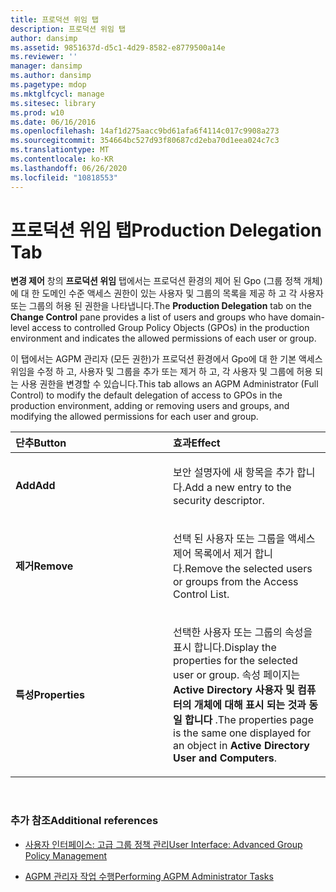 ```yaml
---
title: 프로덕션 위임 탭
description: 프로덕션 위임 탭
author: dansimp
ms.assetid: 9851637d-d5c1-4d29-8582-e8779500a14e
ms.reviewer: ''
manager: dansimp
ms.author: dansimp
ms.pagetype: mdop
ms.mktglfcycl: manage
ms.sitesec: library
ms.prod: w10
ms.date: 06/16/2016
ms.openlocfilehash: 14af1d275aacc9bd61afa6f4114c017c9908a273
ms.sourcegitcommit: 354664bc527d93f80687cd2eba70d1eea024c7c3
ms.translationtype: MT
ms.contentlocale: ko-KR
ms.lasthandoff: 06/26/2020
ms.locfileid: "10818553"
---
```

# <span data-ttu-id="467a3-103">프로덕션 위임 탭</span><span class="sxs-lookup"><span data-stu-id="467a3-103">Production Delegation Tab</span></span>


<span data-ttu-id="467a3-104">**변경 제어** 창의 **프로덕션 위임** 탭에서는 프로덕션 환경의 제어 된 Gpo (그룹 정책 개체)에 대 한 도메인 수준 액세스 권한이 있는 사용자 및 그룹의 목록을 제공 하 고 각 사용자 또는 그룹의 허용 된 권한을 나타냅니다.</span><span class="sxs-lookup"><span data-stu-id="467a3-104">The **Production Delegation** tab on the **Change Control** pane provides a list of users and groups who have domain-level access to controlled Group Policy Objects (GPOs) in the production environment and indicates the allowed permissions of each user or group.</span></span>

<span data-ttu-id="467a3-105">이 탭에서는 AGPM 관리자 (모든 권한)가 프로덕션 환경에서 Gpo에 대 한 기본 액세스 위임을 수정 하 고, 사용자 및 그룹을 추가 또는 제거 하 고, 각 사용자 및 그룹에 허용 되는 사용 권한을 변경할 수 있습니다.</span><span class="sxs-lookup"><span data-stu-id="467a3-105">This tab allows an AGPM Administrator (Full Control) to modify the default delegation of access to GPOs in the production environment, adding or removing users and groups, and modifying the allowed permissions for each user and group.</span></span>

<table>
<colgroup>
<col width="50%" />
<col width="50%" />
</colgroup>
<thead>
<tr class="header">
<th align="left"><span data-ttu-id="467a3-106">단추</span><span class="sxs-lookup"><span data-stu-id="467a3-106">Button</span></span></th>
<th align="left"><span data-ttu-id="467a3-107">효과</span><span class="sxs-lookup"><span data-stu-id="467a3-107">Effect</span></span></th>
</tr>
</thead>
<tbody>
<tr class="odd">
<td align="left"><p><strong><span data-ttu-id="467a3-108">Add</span><span class="sxs-lookup"><span data-stu-id="467a3-108">Add</span></span></strong></p></td>
<td align="left"><p><span data-ttu-id="467a3-109">보안 설명자에 새 항목을 추가 합니다.</span><span class="sxs-lookup"><span data-stu-id="467a3-109">Add a new entry to the security descriptor.</span></span></p></td>
</tr>
<tr class="even">
<td align="left"><p><strong><span data-ttu-id="467a3-110">제거</span><span class="sxs-lookup"><span data-stu-id="467a3-110">Remove</span></span></strong></p></td>
<td align="left"><p><span data-ttu-id="467a3-111">선택 된 사용자 또는 그룹을 액세스 제어 목록에서 제거 합니다.</span><span class="sxs-lookup"><span data-stu-id="467a3-111">Remove the selected users or groups from the Access Control List.</span></span></p></td>
</tr>
<tr class="odd">
<td align="left"><p><strong><span data-ttu-id="467a3-112">특성</span><span class="sxs-lookup"><span data-stu-id="467a3-112">Properties</span></span></strong></p></td>
<td align="left"><p><span data-ttu-id="467a3-113">선택한 사용자 또는 그룹의 속성을 표시 합니다.</span><span class="sxs-lookup"><span data-stu-id="467a3-113">Display the properties for the selected user or group.</span></span> <span data-ttu-id="467a3-114">속성 페이지는 <strong> Active Directory 사용자 및 컴퓨터의 개체에 대해 표시 되는 것과 동일 합니다 </strong> .</span><span class="sxs-lookup"><span data-stu-id="467a3-114">The properties page is the same one displayed for an object in <strong>Active Directory User and Computers</strong>.</span></span></p></td>
</tr>
</tbody>
</table>

 

### <span data-ttu-id="467a3-115">추가 참조</span><span class="sxs-lookup"><span data-stu-id="467a3-115">Additional references</span></span>

-   [<span data-ttu-id="467a3-116">사용자 인터페이스: 고급 그룹 정책 관리</span><span class="sxs-lookup"><span data-stu-id="467a3-116">User Interface: Advanced Group Policy Management</span></span>](user-interface-advanced-group-policy-management-agpm30ops.md)

-   [<span data-ttu-id="467a3-117">AGPM 관리자 작업 수행</span><span class="sxs-lookup"><span data-stu-id="467a3-117">Performing AGPM Administrator Tasks</span></span>](performing-agpm-administrator-tasks-agpm30ops.md)

 

 





